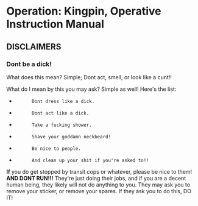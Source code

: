 # Operation: Kingpin, Operative Instruction Manual



## **DISCLAIMERS**

###	Dont be a dick!
What does this mean? Simple; Dont act, smell, or look like a cunt!!

What do I mean by this you may ask? Simple as well! Here's the list:

*			Dont dress like a dick.
*			Dont act like a dick.
*			Take a fucking shower.
*			Shave your goddamn neckbeard!
*			Be nice to people.
*			And clean up your shit if you're asked to!!


**If** you do get stopped by transit cops or whatever, please be nice to them! **AND DONT RUN!!!** They're just doing their jobs, and if you are a decent human being, they likely will not do anything to you. They may ask you to remove your sticker, or remove your spares. If they ask you to do this, DO IT!